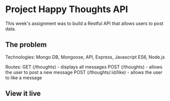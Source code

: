 # Project Happy Thoughts API

This week's assignment was to build a Restful API that allows users to post data.

## The problem

Technologies: Mongo DB, Mongoose, API, Express, Javascript ES6, Node.js

Routes:
GET (/thoughts) - displays all messages
POST (/thoughts) - allows the user to post a new message
POST (/thoughts/:id/like) - allows the user to like a message

## View it live
